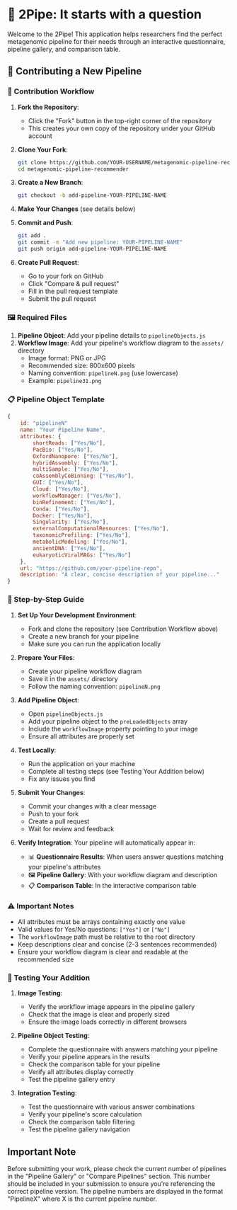 # 🧬 2Pipe: It starts with a question

Welcome to the 2Pipe! This application helps researchers find the perfect metagenomic pipeline for their needs through an interactive questionnaire, pipeline gallery, and comparison table.

## 🤝 Contributing a New Pipeline

### 🔄 Contribution Workflow

1. **Fork the Repository**:
   - Click the "Fork" button in the top-right corner of the repository
   - This creates your own copy of the repository under your GitHub account

2. **Clone Your Fork**:
   ```bash
   git clone https://github.com/YOUR-USERNAME/metagenomic-pipeline-recommender.git
   cd metagenomic-pipeline-recommender
   ```

3. **Create a New Branch**:
   ```bash
   git checkout -b add-pipeline-YOUR-PIPELINE-NAME
   ```

4. **Make Your Changes** (see details below)

5. **Commit and Push**:
   ```bash
   git add .
   git commit -m "Add new pipeline: YOUR-PIPELINE-NAME"
   git push origin add-pipeline-YOUR-PIPELINE-NAME
   ```

6. **Create Pull Request**:
   - Go to your fork on GitHub
   - Click "Compare & pull request"
   - Fill in the pull request template
   - Submit the pull request

### 🖼️ Required Files

1. **Pipeline Object**: Add your pipeline details to `pipelineObjects.js`
2. **Workflow Image**: Add your pipeline's workflow diagram to the `assets/` directory
   - Image format: PNG or JPG
   - Recommended size: 800x600 pixels
   - Naming convention: `pipelineN.png` (use lowercase)
   - Example: `pipeline31.png`

### 📋 Pipeline Object Template

```javascript
{
    id: "pipelineN"
    name: "Your Pipeline Name",
    attributes: {
        shortReads: ["Yes/No"],
        PacBio: ["Yes/No"],
        OxfordNanopore: ["Yes/No"],
        hybridAssembly: ["Yes/No"],
        multiSample: ["Yes/No"],
        coAssemblyCoBinning: ["Yes/No"],
        GUI: ["Yes/No"],
        Cloud: ["Yes/No"],
        workflowManager: ["Yes/No"],
        binRefinement: ["Yes/No"],
        Conda: ["Yes/No"],
        Docker: ["Yes/No"],
        Singularity: ["Yes/No"],
        externalComputationalResources: ["Yes/No"],
        taxonomicProfiling: ["Yes/No"],
        metabolicModeling: ["Yes/No"],
        ancientDNA: ["Yes/No"],
        eukaryoticViralMAGs: ["Yes/No"]
    },
    url: "https://github.com/your-pipeline-repo",
    description: "A clear, concise description of your pipeline..."
}
```

### 📝 Step-by-Step Guide

1. **Set Up Your Development Environment**:
   - Fork and clone the repository (see Contribution Workflow above)
   - Create a new branch for your pipeline
   - Make sure you can run the application locally

2. **Prepare Your Files**:
   - Create your pipeline workflow diagram
   - Save it in the `assets/` directory
   - Follow the naming convention: `pipelineN.png`

3. **Add Pipeline Object**:
   - Open `pipelineObjects.js`
   - Add your pipeline object to the `preLoadedObjects` array
   - Include the `workflowImage` property pointing to your image
   - Ensure all attributes are properly set

4. **Test Locally**:
   - Run the application on your machine
   - Complete all testing steps (see Testing Your Addition below)
   - Fix any issues you find

5. **Submit Your Changes**:
   - Commit your changes with a clear message
   - Push to your fork
   - Create a pull request
   - Wait for review and feedback

6. **Verify Integration**:
   Your pipeline will automatically appear in:
   - 📊 **Questionnaire Results**: When users answer questions matching your pipeline's attributes
   - 🖼️ **Pipeline Gallery**: With your workflow diagram and description
   - 📋 **Comparison Table**: In the interactive comparison table

### ⚠️ Important Notes

- All attributes must be arrays containing exactly one value
- Valid values for Yes/No questions: `["Yes"]` or `["No"]`
- The `workflowImage` path must be relative to the root directory
- Keep descriptions clear and concise (2-3 sentences recommended)
- Ensure your workflow diagram is clear and readable at the recommended size

### 🧪 Testing Your Addition

1. **Image Testing**:
   - Verify the workflow image appears in the pipeline gallery
   - Check that the image is clear and properly sized
   - Ensure the image loads correctly in different browsers

2. **Pipeline Object Testing**:
   - Complete the questionnaire with answers matching your pipeline
   - Verify your pipeline appears in the results
   - Check the comparison table for your pipeline
   - Verify all attributes display correctly
   - Test the pipeline gallery entry

3. **Integration Testing**:
   - Test the questionnaire with various answer combinations
   - Verify your pipeline's score calculation
   - Check the comparison table filtering
   - Test the pipeline gallery navigation

## Important Note

Before submitting your work, please check the current number of pipelines in the "Pipeline Gallery" or "Compare Pipelines" section. This number should be included in your submission to ensure you're referencing the correct pipeline version. The pipeline numbers are displayed in the format "PipelineX" where X is the current pipeline number.